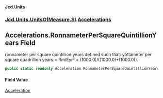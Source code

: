 #### [Jcd.Units](index.md 'index')

### [Jcd.Units.UnitsOfMeasure.SI](Jcd.Units.UnitsOfMeasure.SI.md 'Jcd.Units.UnitsOfMeasure.SI').[Accelerations](Accelerations.md 'Jcd.Units.UnitsOfMeasure.SI.Accelerations')

## Accelerations.RonnameterPerSquareQuintillionYears Field

ronnameter per square quintillion years defined such that: yottameter per square quadrillion years = Rm/Eyr² ×
(1000.0)/((1000.0)*(1000.0)).

```csharp
public static readonly Acceleration RonnameterPerSquareQuintillionYears;
```

#### Field Value

[Acceleration](Acceleration.md 'Jcd.Units.UnitTypes.Acceleration')